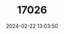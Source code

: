 ---
title: "17026"
category: "Phocarctos hookeri"
draft: false
date: 2024-02-22 13:03:50
languages:
  English: ["Hooker's Sealion", "Hooker's Sea Lion", "New Zealand Sealion", "New Zealand Sea Lion"]
---